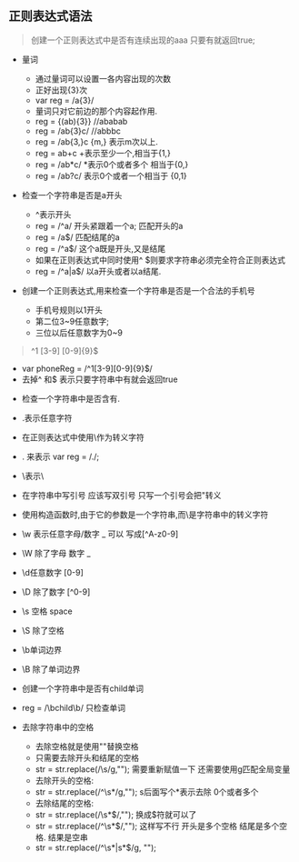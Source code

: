 ## 正则表达式语法
>创建一个正则表达式中是否有连续出现的aaa 只要有就返回true;
+ 量词
    - 通过量词可以设置一各内容出现的次数
    - 正好出现{3}次
    - var reg = /a{3}/
    - 量词只对它前边的那个内容起作用.
    - reg = {(ab){3}} //ababab
    - reg = /ab{3}c/ //abbbc 
    - reg = /ab{3,}c {m,} 表示m次以上.
  -   reg = ab+c    +表示至少一个,相当于{1,}
  -   reg = /ab*c/  *表示0个或者多个 相当于{0,}
  -   reg = /ab?c/  表示0个或者一个相当于 {0,1}


+ 检查一个字符串是否是a开头
    - ^表示开头
    - reg = /^a/ 开头紧跟着一个a; 匹配开头的a
    - reg = /a$/ 匹配结尾的a 
    - reg = /^a$/ 这个a既是开头,又是结尾
    - 如果在正则表达式中同时使用^ $则要求字符串必须完全符合正则表达式
    - reg = /^a|a$/ 以a开头或者以a结尾.

+ 创建一个正则表达式,用来检查一个字符串是否是一个合法的手机号
    - 手机号规则以1开头
    - 第二位3~9任意数字;
    - 三位以后任意数字为0~9

>    ^1  [3-9]  [0-9]{9}$
  - var phoneReg = /^1[3-9][0-9]{9}$/
  - 去掉^ 和$ 表示只要字符串中有就会返回true 
    

+ 检查一个字符串中是否含有.
+  .表示任意字符
+ 在正则表达式中使用\作为转义字符
+ \. 来表示 
    var reg = /\./;
+ \\表示\ 
+ 在字符串中写引号 应该写双引号 只写一个引号会把"转义 
+ 使用构造函数时,由于它的参数是一个字符串,而\是字符串中的转义字符
+ \w 表示任意字母/数字 _  可以 写成[^A-z0-9]
+ \W 除了字母 数字 _  
+ \d任意数字    [0-9]
+ \D 除了数字 [^0-9]
+ \s 空格  space
+ \S 除了空格
+ \b单词边界
+ \B 除了单词边界
+ 创建一个字符串中是否有child单词
+ reg = /\bchild\b/ 只检查单词

+ 去除字符串中的空格
    - 去除空格就是使用""替换空格
    - 只需要去除开头和结尾的空格
    - str =  str.replace(/\s/g,"");  需要重新赋值一下  还需要使用g匹配全局变量
    - 去除开头的空格:
    - str = str.replace(/^\s*/g,"");  s后面写个*表示去除 0个或者多个
    - 去除结尾的空格:
    - str = str.replace(/\s*$/,"");  换成$符就可以了 
    - str = str.replace(/^\s*$/,"");  这样写不行 开头是多个空格 结尾是多个空格. 结果是空串
    -  str = str.replace(/^\s*|s*$/g, "");